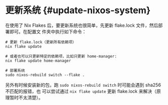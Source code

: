 # 更新系统 {#update-nixos-system}

在使用了 Nix Flakes 后，要更新系统也很简单，先更新 flake.lock 文件，然后部署即可。在配置文
件夹中执行如下命令：

```shell
# 更新 flake.lock（更新所有依赖项）
nix flake update

# 或者也可以只更新特定的依赖项，比如只更新 home-manager:
nix flake update home-manager

# 部署系统
sudo nixos-rebuild switch --flake .
```

另外有时候安装新的包，跑 `sudo nixos-rebuild switch` 时可能会遇到 sha256 不匹配的报错，也
可以尝试通过 `nix flake update` 更新 flake.lock 来解决（原理暂时不太清楚）。
